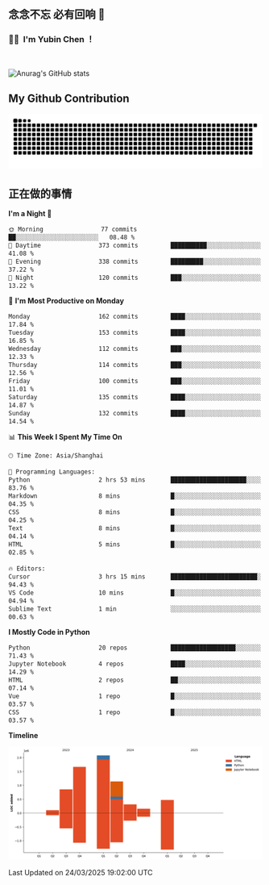 ## 念念不忘 必有回响  👋
### 👨‍🔧&nbsp;&nbsp;I'm Yubin Chen ！

<br>

![Anurag's GitHub stats](https://github-readme-stats.vercel.app/api?username=abinzzz&count_private=true&show_icons=true&theme=tokyonight)


## My Github Contribution
![](https://github.com/abinzzz/abinzzz/blob/output/github-contribution-grid-snake.svg)

## 正在做的事情

<!--START_SECTION:waka-->
**I'm a Night 🦉** 

```text
🌞 Morning                77 commits          ██░░░░░░░░░░░░░░░░░░░░░░░   08.48 % 
🌆 Daytime                373 commits         ██████████░░░░░░░░░░░░░░░   41.08 % 
🌃 Evening                338 commits         █████████░░░░░░░░░░░░░░░░   37.22 % 
🌙 Night                  120 commits         ███░░░░░░░░░░░░░░░░░░░░░░   13.22 % 
```
📅 **I'm Most Productive on Monday** 

```text
Monday                   162 commits         ████░░░░░░░░░░░░░░░░░░░░░   17.84 % 
Tuesday                  153 commits         ████░░░░░░░░░░░░░░░░░░░░░   16.85 % 
Wednesday                112 commits         ███░░░░░░░░░░░░░░░░░░░░░░   12.33 % 
Thursday                 114 commits         ███░░░░░░░░░░░░░░░░░░░░░░   12.56 % 
Friday                   100 commits         ███░░░░░░░░░░░░░░░░░░░░░░   11.01 % 
Saturday                 135 commits         ████░░░░░░░░░░░░░░░░░░░░░   14.87 % 
Sunday                   132 commits         ████░░░░░░░░░░░░░░░░░░░░░   14.54 % 
```


📊 **This Week I Spent My Time On** 

```text
🕑︎ Time Zone: Asia/Shanghai

💬 Programming Languages: 
Python                   2 hrs 53 mins       █████████████████████░░░░   83.76 % 
Markdown                 8 mins              █░░░░░░░░░░░░░░░░░░░░░░░░   04.35 % 
CSS                      8 mins              █░░░░░░░░░░░░░░░░░░░░░░░░   04.25 % 
Text                     8 mins              █░░░░░░░░░░░░░░░░░░░░░░░░   04.14 % 
HTML                     5 mins              █░░░░░░░░░░░░░░░░░░░░░░░░   02.85 % 

🔥 Editors: 
Cursor                   3 hrs 15 mins       ████████████████████████░   94.43 % 
VS Code                  10 mins             █░░░░░░░░░░░░░░░░░░░░░░░░   04.94 % 
Sublime Text             1 min               ░░░░░░░░░░░░░░░░░░░░░░░░░   00.63 % 
```

**I Mostly Code in Python** 

```text
Python                   20 repos            ██████████████████░░░░░░░   71.43 % 
Jupyter Notebook         4 repos             ████░░░░░░░░░░░░░░░░░░░░░   14.29 % 
HTML                     2 repos             ██░░░░░░░░░░░░░░░░░░░░░░░   07.14 % 
Vue                      1 repo              █░░░░░░░░░░░░░░░░░░░░░░░░   03.57 % 
CSS                      1 repo              █░░░░░░░░░░░░░░░░░░░░░░░░   03.57 % 
```



**Timeline**

![Lines of Code chart](https://raw.githubusercontent.com/abinzzz/abinzzz/main/assets/bar_graph.png)


 Last Updated on 24/03/2025 19:02:00 UTC
<!--END_SECTION:waka-->


